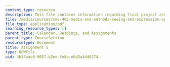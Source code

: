 ```yaml
---
content_type: resource
description: This file contains information regarding final project assigned.
file: /media/courses/cms-405-media-and-methods-seeing-and-expression-spring-2013/4b34aac09057b2eefe8ee6d3a4d46274_MITCMS_405S13_assignment5.pdf
file_type: application/pdf
learning_resource_types: []
parent_title: Calendar, Readings, and Assignments
parent_type: CourseSection
resourcetype: Document
title: Assignment 5
type: OCWFile
uid: 4b34aac0-9057-b2ee-fe8e-e6d3a4d46274
---
```

